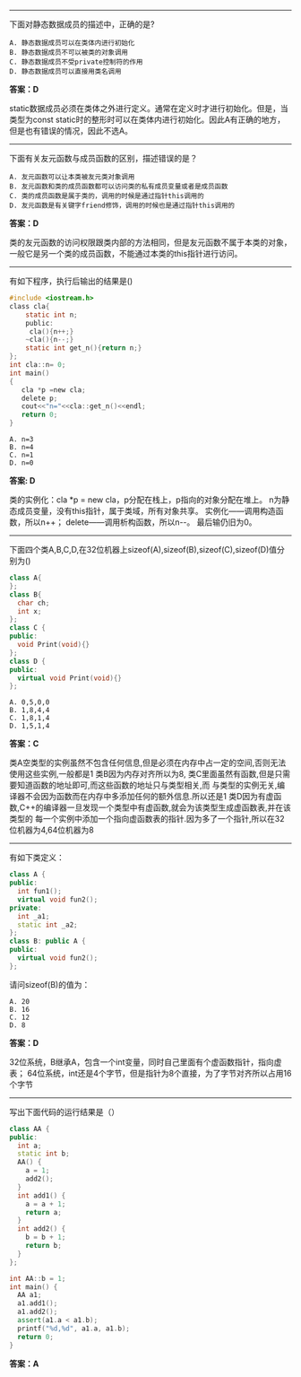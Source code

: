***
下面对静态数据成员的描述中，正确的是?
```
A. 静态数据成员可以在类体内进行初始化
B. 静态数据成员不可以被类的对象调用
C. 静态数据成员不受private控制符的作用
D. 静态数据成员可以直接用类名调用
```
**答案：D**

static数据成员必须在类体之外进行定义。通常在定义时才进行初始化。但是，当类型为const static时的整形时可以在类体内进行初始化。因此A有正确的地方，但是也有错误的情况，因此不选A。
***


下面有关友元函数与成员函数的区别，描述错误的是？
```
A. 友元函数可以让本类被友元类对象调用
B. 友元函数和类的成员函数都可以访问类的私有成员变量或者是成员函数
C. 类的成员函数是属于类的，调用的时候是通过指针this调用的
D. 友元函数是有关键字friend修饰，调用的时候也是通过指针this调用的
```

**答案：D**

类的友元函数的访问权限跟类内部的方法相同，但是友元函数不属于本类的对象，一般它是另一个类的成员函数，不能通过本类的this指针进行访问。
***


有如下程序，执行后输出的结果是()
``` C
#include <iostream.h>
class cla{
    static int n;
    public:
     cla(){n++;}
    ~cla(){n--;}
    static int get_n(){return n;}
};
int cla::n= 0;
int main()
{
   cla *p =new cla;
   delete p;
   cout<<"n="<<cla::get_n()<<endl;
   return 0;
}
```

```
A. n=3
B. n=4
C. n=1
D. n=0
```

**答案: D**

类的实例化：cla *p = new cla，p分配在栈上，p指向的对象分配在堆上。
n为静态成员变量，没有this指针，属于类域，所有对象共享。
实例化——调用构造函数，所以n++；
delete——调用析构函数，所以n--。
最后输仍旧为0。
***


下面四个类A,B,C,D,在32位机器上sizeof(A),sizeof(B),sizeof(C),sizeof(D)值分别为()
``` CPP
class A{
};
class B{
  char ch;
  int x;
};
class C {
public:
  void Print(void){}
};
class D {
public:
  virtual void Print(void){}
};
```
```
A. 0,5,0,0
B. 1,8,4,4
C. 1,8,1,4
D. 1,5,1,4
```

**答案：C**

类A空类型的实例虽然不包含任何信息,但是必须在内存中占一定的空间,否则无法使用这些实例,一般都是1
类B因为内存对齐所以为8,
类C里面虽然有函数,但是只需要知道函数的地址即可,而这些函数的地址只与类型相关,而
与类型的实例无关,编译器不会因为函数而在内存中多添加任何的额外信息.所以还是1
类D因为有虚函数,C++的编译器一旦发现一个类型中有虚函数,就会为该类型生成虚函数表,并在该类型的
每一个实例中添加一个指向虚函数表的指针.因为多了一个指针,所以在32位机器为4,64位机器为8

***

有如下类定义：
``` CPP
class A {
public:
  int fun1();
  virtual void fun2();
private:
  int _a1;
  static int _a2;
};
class B: public A {
public:
  virtual void fun2();
};
```
请问sizeof(B)的值为：
```
A. 20
B. 16
C. 12
D. 8
```

**答案：D**

32位系统，B继承A，包含一个int变量，同时自己里面有个虚函数指针，指向虚表；
64位系统，int还是4个字节，但是指针为8个直接，为了字节对齐所以占用16个字节
***

写出下面代码的运行结果是（）
``` CPP
class AA {
public:
  int a;
  static int b;
  AA() {
    a = 1;
    add2();
  }
  int add1() {
    a = a + 1;
    return a;
  }
  int add2() {
    b = b + 1;
    return b;
  }
};

int AA::b = 1;
int main() {
  AA a1;
  a1.add1();
  a1.add2();
  assert(a1.a < a1.b);
  printf("%d,%d", a1.a, a1.b);
  return 0;
}
```
**答案：A**
